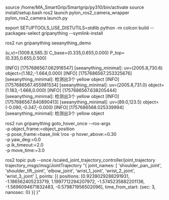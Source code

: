 source /home/MA_SmartGrip/Smartgrip/py310/bin/activate
source install/setup.bash 
ros2 launch pylon_ros2_camera_wrapper pylon_ros2_camera.launch.py

export SETUPTOOLS_USE_DISTUTILS=stdlib
python -m colcon build --packages-select gripanything --symlink-install

ros2 run gripanything seeanything_demo

(u,v)=(1009.8,585.3)  C_base=(0.335,0.655,0.000)  P_top=(0.335,0.655,0.500)  


[INFO] [1757686567.062916547] [seeanything_minimal]: uv=(2005.8,730.6)  object=(1.182,-1.664,0.000)
[INFO] [1757686567.253325676] [seeanything_minimal]: 检测出3个 yellow object
[INFO] [1757686567.455981534] [seeanything_minimal]: uv=(2005.8,731.0)  object=(1.183,-1.666,0.000)
[INFO] [1757686567.638205444] [seeanything_minimal]: 检测出3个 yellow object
[INFO] [1757686567.840890413] [seeanything_minimal]: uv=(89.0,123.5)  object=(-0.090,-0.347,-0.000)
[INFO] [1757686568.025339994] [seeanything_minimal]: 检测出3个 yellow object


ros2 run gripanything goto_hover_once --ros-args \
  -p object_frame:=object_position \
  -p pose_frame:=base_link \ros
  -p hover_above:=0.30 \
  -p yaw_deg:=0.0 \
  -p ik_timeout:=2.0 \
  -p move_time:=3.0

ros2 topic pub --once /scaled_joint_trajectory_controller/joint_trajectory trajectory_msgs/msg/JointTrajectory "{
  joint_names: [
    'shoulder_pan_joint',
    'shoulder_lift_joint',
    'elbow_joint',
    'wrist_1_joint',
    'wrist_2_joint',
    'wrist_3_joint'
  ],
  points: [{
    positions: [0.9239029288291931, -1.186562405233719, 1.1997712294207972, -1.5745235882201136, -1.5696094671832483, -0.579871956502096],
    time_from_start: {sec: 3, nanosec: 0}
  }]
}"
